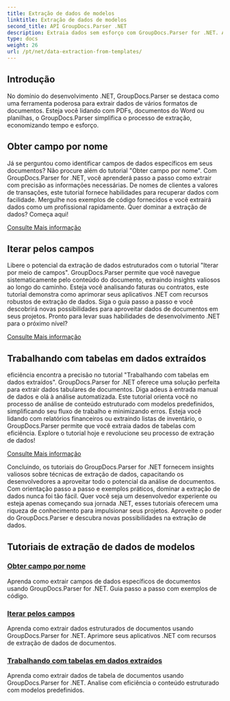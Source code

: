 ```yaml
---
title: Extração de dados de modelos
linktitle: Extração de dados de modelos
second_title: API GroupDocs.Parser .NET
description: Extraia dados sem esforço com GroupDocs.Parser for .NET. Aprenda a recuperar campos específicos, iterar dados e trabalhar com tabelas no conteúdo extraído.
type: docs
weight: 26
url: /pt/net/data-extraction-from-templates/
---
```


## Introdução

No domínio do desenvolvimento .NET, GroupDocs.Parser se destaca como uma ferramenta poderosa para extrair dados de vários formatos de documentos. Esteja você lidando com PDFs, documentos do Word ou planilhas, o GroupDocs.Parser simplifica o processo de extração, economizando tempo e esforço.

## Obter campo por nome

Já se perguntou como identificar campos de dados específicos em seus documentos? Não procure além do tutorial "Obter campo por nome". Com GroupDocs.Parser for .NET, você aprenderá passo a passo como extrair com precisão as informações necessárias. De nomes de clientes a valores de transações, este tutorial fornece habilidades para recuperar dados com facilidade. Mergulhe nos exemplos de código fornecidos e você extrairá dados como um profissional rapidamente. Quer dominar a extração de dados? Começa aqui!

[Consulte Mais informação](./get-field-by-name/)

## Iterar pelos campos

Libere o potencial da extração de dados estruturados com o tutorial "Iterar por meio de campos". GroupDocs.Parser permite que você navegue sistematicamente pelo conteúdo do documento, extraindo insights valiosos ao longo do caminho. Esteja você analisando faturas ou contratos, este tutorial demonstra como aprimorar seus aplicativos .NET com recursos robustos de extração de dados. Siga o guia passo a passo e você descobrirá novas possibilidades para aproveitar dados de documentos em seus projetos. Pronto para levar suas habilidades de desenvolvimento .NET para o próximo nível?

[Consulte Mais informação](./iterate-through-fields/)

## Trabalhando com tabelas em dados extraídos

eficiência encontra a precisão no tutorial "Trabalhando com tabelas em dados extraídos". GroupDocs.Parser for .NET oferece uma solução perfeita para extrair dados tabulares de documentos. Diga adeus à entrada manual de dados e olá à análise automatizada. Este tutorial orienta você no processo de análise de conteúdo estruturado com modelos predefinidos, simplificando seu fluxo de trabalho e minimizando erros. Esteja você lidando com relatórios financeiros ou extraindo listas de inventário, o GroupDocs.Parser permite que você extraia dados de tabelas com eficiência. Explore o tutorial hoje e revolucione seu processo de extração de dados!

[Consulte Mais informação](./working-with-tables-in-extracted-data/)

Concluindo, os tutoriais do GroupDocs.Parser for .NET fornecem insights valiosos sobre técnicas de extração de dados, capacitando os desenvolvedores a aproveitar todo o potencial da análise de documentos. Com orientação passo a passo e exemplos práticos, dominar a extração de dados nunca foi tão fácil. Quer você seja um desenvolvedor experiente ou esteja apenas começando sua jornada .NET, esses tutoriais oferecem uma riqueza de conhecimento para impulsionar seus projetos. Aproveite o poder do GroupDocs.Parser e descubra novas possibilidades na extração de dados.
## Tutoriais de extração de dados de modelos
### [Obter campo por nome](./get-field-by-name/)
Aprenda como extrair campos de dados específicos de documentos usando GroupDocs.Parser for .NET. Guia passo a passo com exemplos de código.
### [Iterar pelos campos](./iterate-through-fields/)
Aprenda como extrair dados estruturados de documentos usando GroupDocs.Parser for .NET. Aprimore seus aplicativos .NET com recursos de extração de dados de documentos.
### [Trabalhando com tabelas em dados extraídos](./working-with-tables-in-extracted-data/)
Aprenda como extrair dados de tabela de documentos usando GroupDocs.Parser for .NET. Analise com eficiência o conteúdo estruturado com modelos predefinidos.